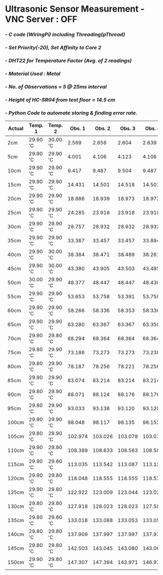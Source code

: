 # **Ultrasonic Sensor Measurement - VNC Server : OFF**
### *- C code (WiringPi) including Threading(pThread)*
### *- Set Priority(-20), Set Affinity to Core 2*
### *- DHT22 for Temperature Factor (Avg. of 2 readings)*
### *- Material Used : Metal*
### *- No. of Observations = 5 @ 25ms interval*
### *- Height of HC-SR04 from test floor = 14.5 cm*
### *- Python Code to automate storing & finding error rate.*

Actual | Temp. 1 | Temp. 2 | Obs. 1 | Obs. 2 | Obs. 3 | Obs. 4 | Obs. 5 | Repeat Count | Repeat Value | Error Rate
---- | ---- | ---- | ---- | ---- | ---- | ---- | ----| ---- | ---- | ---- 
 2cm | 29.90 'C | 30.00 'C | 2.569 | 2.656 | 2.604 | 2.639 | 2.639 | 2 | 2.638 | 0.638
 5cm | 29.90 'C | 29.90 'C | 4.001 | 4.106 | 4.123 | 4.106 | 4.088 | 2 | 4.105 | -0.895
 10cm | 29.90 'C | 29.90 'C | 9.417 | 9.487 | 9.504 | 9.487 | 9.469 | 2 | 9.486 | -0.514
 15cm | 29.90 'C | 29.90 'C | 14.431 | 14.501 | 14.518 | 14.501 | 14.501 | 3 | 14.500 | -0.5
 20cm | 29.90 'C | 29.90 'C | 18.886 | 18.939 | 18.973 | 18.973 | 18.973 | 3 | 18.973 | -1.027
 25cm | 29.90 'C | 29.90 'C | 24.285 | 23.918 | 23.918 | 23.918 | 23.918 | 4 | 23.917 | -1.083
 30cm | 29.90 'C | 29.90 'C | 28.757 | 28.932 | 28.932 | 28.932 | 28.932 | 4 | 28.931 | -1.069
 35cm | 29.90 'C | 29.90 'C | 33.387 | 33.457 | 33.457 | 33.894 | 33.876 | 2 | 33.456 | -1.544
 40cm | 29.90 'C | 30.00 'C | 38.384 | 38.471 | 38.489 | 38.261 | 38.489 | 2 | 38.488 | -1.512
 45cm | 29.90 'C | 30.00 'C | 43.380 | 43.905 | 43.503 | 43.485 | 43.485 | 2 | 43.485 | -1.515
 50cm | 30.00 'C | 29.90 'C | 48.377 | 48.447 | 48.447 | 48.430 | 48.447 | 3 | 48.446 | -1.554
 55cm | 29.90 'C | 29.90 'C | 53.653 | 53.758 | 53.391 | 53.758 | 53.321 | 2 | 53.758 | -1.242
 60cm | 29.90 'C | 29.90 'C | 58.266 | 58.336 | 58.353 | 58.336 | 58.318 | 2 | 58.335 | -1.665
 65cm | 29.90 'C | 29.90 'C | 63.280 | 63.367 | 63.367 | 63.350 | 63.787 | 2 | 63.367 | -1.633
 70cm | 29.90 'C | 29.80 'C | 68.294 | 68.364 | 68.364 | 68.364 | 68.381 | 3 | 68.363 | -1.637
 75cm | 29.80 'C | 29.90 'C | 73.186 | 73.273 | 73.273 | 73.238 | 73.238 | 2 | 73.273 | -1.727
 80cm | 29.80 'C | 29.90 'C | 78.187 | 78.256 | 78.221 | 78.256 | 78.274 | 2 | 78.256 | -1.744
 85cm | 29.90 'C | 29.90 'C | 83.074 | 83.214 | 83.214 | 83.214 | 83.162 | 3 | 83.214 | -1.786
 90cm | 29.80 'C | 29.90 'C | 88.071 | 88.124 | 88.176 | 88.176 | 88.176 | 3 | 88.175 | -1.825
 95cm | 29.80 'C | 29.90 'C | 93.033 | 93.138 | 93.120 | 93.120 | 93.103 | 2 | 93.120 | -1.88
 100cm | 29.90 'C | 29.90 'C | 98.048 | 98.117 | 98.135 | 98.152 | 98.117 | 2 | 98.117 | -1.883
 105cm | 29.80 'C | 29.90 'C | 102.974 | 103.026 | 103.078 | 103.078 | 103.061 | 2 | 103.078 | -1.922
 110cm | 29.90 'C | 29.80 'C | 108.389 | 108.633 | 108.563 | 108.581 | 108.581 | 2 | 108.580 | -1.42
 115cm | 29.90 'C | 29.80 'C | 113.035 | 113.542 | 113.087 | 113.122 | 113.524 | 1 | 113.035 | -1.965
 120cm | 29.90 'C | 29.80 'C | 118.048 | 118.555 | 118.555 | 118.572 | 118.136 | 2 | 118.554 | -1.446
 125cm | 29.90 'C | 29.80 'C | 122.922 | 123.009 | 123.044 | 123.027 | 123.062 | 1 | 122.921 | -2.079
 130cm | 29.80 'C | 29.80 'C | 127.918 | 128.023 | 128.023 | 127.586 | 128.005 | 2 | 128.022 | -1.978
 135cm | 29.80 'C | 29.80 'C | 133.018 | 133.088 | 133.053 | 133.053 | 133.106 | 2 | 133.053 | -1.947
 140cm | 29.80 'C | 29.80 'C | 137.909 | 137.997 | 137.997 | 137.979 | 138.014 | 2 | 137.996 | -2.004
 145cm | 29.80 'C | 29.80 'C | 142.503 | 143.045 | 143.080 | 143.062 | 143.080 | 2 | 143.079 | -1.921
 150cm | 29.90 'C | 29.80 'C | 147.307 | 147.394 | 143.971 | 146.975 | 147.394 | 2 | 147.394 | -2.606
 